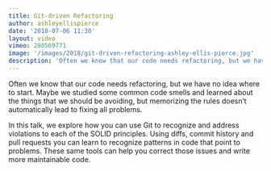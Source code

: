 ```yaml
---
title: Git-driven Refactoring
author: ashleyellispierce
date: '2018-07-06 11:30'
layout: video
vimeo: 280569771
image: '/images/2018/git-driven-refactoring-ashley-ellis-pierce.jpg'
description: 'Often we know that our code needs refactoring, but we have no idea where to start.'
---
```


Often we know that our code needs refactoring, but we have no idea where to start. Maybe we studied some common code smells and learned about the things that we should be avoiding, but memorizing the rules doesn’t automatically lead to fixing all problems.

In this talk, we explore how you can use Git to recognize and address violations to each of the SOLID principles. Using diffs, commit history and pull requests you can learn to recognize patterns in code that point to problems. These same tools can help you correct those issues and write more maintainable code.
